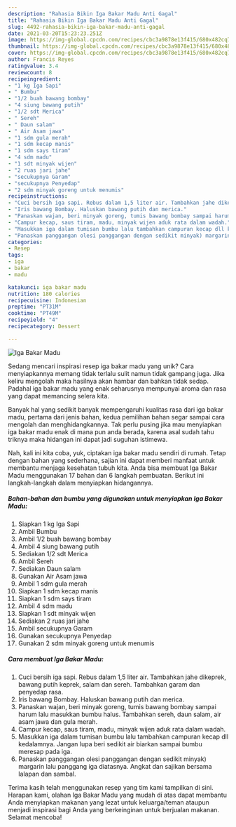 ```yaml
---
description: "Rahasia Bikin Iga Bakar Madu Anti Gagal"
title: "Rahasia Bikin Iga Bakar Madu Anti Gagal"
slug: 4492-rahasia-bikin-iga-bakar-madu-anti-gagal
date: 2021-03-20T15:23:23.251Z
image: https://img-global.cpcdn.com/recipes/cbc3a9878e13f415/680x482cq70/iga-bakar-madu-foto-resep-utama.jpg
thumbnail: https://img-global.cpcdn.com/recipes/cbc3a9878e13f415/680x482cq70/iga-bakar-madu-foto-resep-utama.jpg
cover: https://img-global.cpcdn.com/recipes/cbc3a9878e13f415/680x482cq70/iga-bakar-madu-foto-resep-utama.jpg
author: Francis Reyes
ratingvalue: 3.4
reviewcount: 8
recipeingredient:
- "1 kg Iga Sapi"
- " Bumbu"
- "1/2 buah bawang bombay"
- "4 siung bawang putih"
- "1/2 sdt Merica"
- " Sereh"
- " Daun salam"
- " Air Asam jawa"
- "1 sdm gula merah"
- "1 sdm kecap manis"
- "1 sdm says tiram"
- "4 sdm madu"
- "1 sdt minyak wijen"
- "2 ruas jari jahe"
- "secukupnya Garam"
- "secukupnya Penyedap"
- "2 sdm minyak goreng untuk menumis"
recipeinstructions:
- "Cuci bersih iga sapi. Rebus dalam 1,5 liter air. Tambahkan jahe dikeprek, bawang putih keprek, salam dan sereh. Tambahkan garam dan penyedap rasa."
- "Iris bawang Bombay. Haluskan bawang putih dan merica."
- "Panaskan wajan, beri minyak goreng, tumis bawang bombay sampai harum lalu masukkan bumbu halus. Tambahkan sereh, daun salam, air asam jawa dan gula merah."
- "Campur kecap, saus tiram, madu, minyak wijen aduk rata dalam wadah."
- "Masukkan iga dalam tumisan bumbu lalu tambahkan campuran kecap dll kedalamnya. Jangan lupa beri sedikit air biarkan sampai bumbu meresap pada iga."
- "Panaskan panggangan olesi panggangan dengan sedikit minyak) margarin lalu panggang iga diatasnya. Angkat dan sajikan bersama lalapan dan sambal."
categories:
- Resep
tags:
- iga
- bakar
- madu

katakunci: iga bakar madu 
nutrition: 180 calories
recipecuisine: Indonesian
preptime: "PT31M"
cooktime: "PT49M"
recipeyield: "4"
recipecategory: Dessert

---
```



![Iga Bakar Madu](https://img-global.cpcdn.com/recipes/cbc3a9878e13f415/680x482cq70/iga-bakar-madu-foto-resep-utama.jpg)

Sedang mencari inspirasi resep iga bakar madu yang unik? Cara menyiapkannya memang tidak terlalu sulit namun tidak gampang juga. Jika keliru mengolah maka hasilnya akan hambar dan bahkan tidak sedap. Padahal iga bakar madu yang enak seharusnya mempunyai aroma dan rasa yang dapat memancing selera kita.



Banyak hal yang sedikit banyak mempengaruhi kualitas rasa dari iga bakar madu, pertama dari jenis bahan, kedua pemilihan bahan segar sampai cara mengolah dan menghidangkannya. Tak perlu pusing jika mau menyiapkan iga bakar madu enak di mana pun anda berada, karena asal sudah tahu triknya maka hidangan ini dapat jadi suguhan istimewa.


Nah, kali ini kita coba, yuk, ciptakan iga bakar madu sendiri di rumah. Tetap dengan bahan yang sederhana, sajian ini dapat memberi manfaat untuk membantu menjaga kesehatan tubuh kita. Anda bisa membuat Iga Bakar Madu menggunakan 17 bahan dan 6 langkah pembuatan. Berikut ini langkah-langkah dalam menyiapkan hidangannya.

<!--inarticleads1-->

##### Bahan-bahan dan bumbu yang digunakan untuk menyiapkan Iga Bakar Madu:

1. Siapkan 1 kg Iga Sapi
1. Ambil  Bumbu
1. Ambil 1/2 buah bawang bombay
1. Ambil 4 siung bawang putih
1. Sediakan 1/2 sdt Merica
1. Ambil  Sereh
1. Sediakan  Daun salam
1. Gunakan  Air Asam jawa
1. Ambil 1 sdm gula merah
1. Siapkan 1 sdm kecap manis
1. Siapkan 1 sdm says tiram
1. Ambil 4 sdm madu
1. Siapkan 1 sdt minyak wijen
1. Sediakan 2 ruas jari jahe
1. Ambil secukupnya Garam
1. Gunakan secukupnya Penyedap
1. Gunakan 2 sdm minyak goreng untuk menumis




<!--inarticleads2-->

##### Cara membuat Iga Bakar Madu:

1. Cuci bersih iga sapi. Rebus dalam 1,5 liter air. Tambahkan jahe dikeprek, bawang putih keprek, salam dan sereh. Tambahkan garam dan penyedap rasa.
1. Iris bawang Bombay. Haluskan bawang putih dan merica.
1. Panaskan wajan, beri minyak goreng, tumis bawang bombay sampai harum lalu masukkan bumbu halus. Tambahkan sereh, daun salam, air asam jawa dan gula merah.
1. Campur kecap, saus tiram, madu, minyak wijen aduk rata dalam wadah.
1. Masukkan iga dalam tumisan bumbu lalu tambahkan campuran kecap dll kedalamnya. Jangan lupa beri sedikit air biarkan sampai bumbu meresap pada iga.
1. Panaskan panggangan olesi panggangan dengan sedikit minyak) margarin lalu panggang iga diatasnya. Angkat dan sajikan bersama lalapan dan sambal.




Terima kasih telah menggunakan resep yang tim kami tampilkan di sini. Harapan kami, olahan Iga Bakar Madu yang mudah di atas dapat membantu Anda menyiapkan makanan yang lezat untuk keluarga/teman ataupun menjadi inspirasi bagi Anda yang berkeinginan untuk berjualan makanan. Selamat mencoba!
